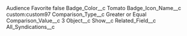 <?xml version="1.0" encoding="UTF-8"?>
<CustomMetadata xmlns="http://soap.sforce.com/2006/04/metadata" xmlns:xsi="http://www.w3.org/2001/XMLSchema-instance" xmlns:xsd="http://www.w3.org/2001/XMLSchema">
    <label>Audience Favorite</label>
    <protected>false</protected>
    <values>
        <field>Badge_Color__c</field>
        <value xsi:type="xsd:string">Tomato</value>
    </values>
    <values>
        <field>Badge_Icon_Name__c</field>
        <value xsi:type="xsd:string">custom:custom97</value>
    </values>
    <values>
        <field>Comparison_Type__c</field>
        <value xsi:type="xsd:string">Greater or Equal</value>
    </values>
    <values>
        <field>Comparison_Value__c</field>
        <value xsi:type="xsd:string">3</value>
    </values>
    <values>
        <field>Object__c</field>
        <value xsi:type="xsd:string">Show__c</value>
    </values>
    <values>
        <field>Related_Field__c</field>
        <value xsi:type="xsd:string">All_Syndications__c</value>
    </values>
</CustomMetadata>

